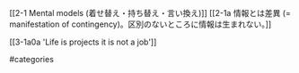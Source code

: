 [[2-1 Mental models (着せ替え・持ち替え・言い換え)]]
[[2-1a 情報とは差異 (= manifestation of contingency)。区別のないところに情報は生まれない。]]

[[3-1a0a 'Life is projects it is not a job']]

#categories 